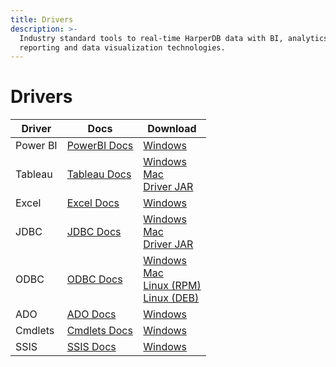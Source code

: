 ```yaml
---
title: Drivers
description: >-
  Industry standard tools to real-time HarperDB data with BI, analytics,
  reporting and data visualization technologies.
---
```


# Drivers



<table data-full-width="false"><thead><tr><th>Driver</th><th>Docs</th><th>Download</th></tr></thead><tbody><tr><td>Power BI</td><td><a href="http:/cdn.cdata.com/help/FHF/powerbi">PowerBI Docs</a></td><td><a href="https:/harperdb-drivers.s3.amazonaws.com/Power+BI+Connector/setup.exe">Windows</a></td></tr><tr><td>Tableau</td><td><a href="http:/cdn.cdata.com/help/FHF/tableau">Tableau Docs</a></td><td><a href="https:/harperdb-drivers.s3.amazonaws.com/Tableau+(Windows+Exe)/setup.exe">Windows</a><br /><a href="https:/harperdb-drivers.s3.amazonaws.com/Tableau+(Mac+Dmg)/setup.dmg">Mac</a><br /><a href="https:/harperdb-drivers.s3.amazonaws.com/Tableau+(Setup+Jar)/setup.jar">Driver JAR</a></td></tr><tr><td>Excel</td><td><a href="http:/cdn.cdata.com/help/FHF/xls">Excel Docs</a></td><td><a href="https:/harperdb-drivers.s3.amazonaws.com/Excel+Add-In/setup.exe">Windows</a></td></tr><tr><td>JDBC</td><td><a href="http:/cdn.cdata.com/help/FHF/jdbc">JDBC Docs</a></td><td><a href="https:/harperdb-drivers.s3.amazonaws.com/JDBC+(Windows+Exe)/setup.exe">Windows</a><br /><a href="https:/harperdb-drivers.s3.amazonaws.com/JDBC+(Mac+Dmg)/setup.dmg">Mac</a><br /><a href="https:/harperdb-drivers.s3.amazonaws.com/JDBC+(Driver+Jar)/cdata.jdbc.harperdb.jar">Driver JAR</a></td></tr><tr><td>ODBC</td><td><a href="http:/cdn.cdata.com/help/FHF/odbc">ODBC Docs</a></td><td><a href="https:/harperdb-drivers.s3.amazonaws.com/ODBC+Windows/setup.exe">Windows</a><br /><a href="https:/harperdb-drivers.s3.amazonaws.com/ODBC+Mac/setup.dmg">Mac</a><br /><a href="https:/harperdb-drivers.s3.amazonaws.com/ODBC+Linux+(RPM)/setup.x86_64.rpm">Linux (RPM)</a><br /><a href="https:/harperdb-drivers.s3.amazonaws.com/ODBC+Linux+(DEB)/setup.x86_64.deb">Linux (DEB)</a></td></tr><tr><td>ADO</td><td><a href="http:/cdn.cdata.com/help/FHF/ado">ADO Docs</a></td><td><a href="https:/harperdb-drivers.s3.amazonaws.com/ADO.NET+Driver/setup.exe">Windows</a></td></tr><tr><td>Cmdlets</td><td><a href="http:/cdn.cdata.com/help/FHF/rcmd">Cmdlets Docs</a></td><td><a href="https:/harperdb-drivers.s3.amazonaws.com/Powershell+Cmdlets/setup.exe">Windows</a></td></tr><tr><td>SSIS</td><td><a href="http:/cdn.cdata.com/help/FHF/rssis">SSIS Docs</a></td><td><a href="https:/harperdb-drivers.s3.amazonaws.com/SSIS/setup.exe">Windows</a></td></tr></tbody></table>
